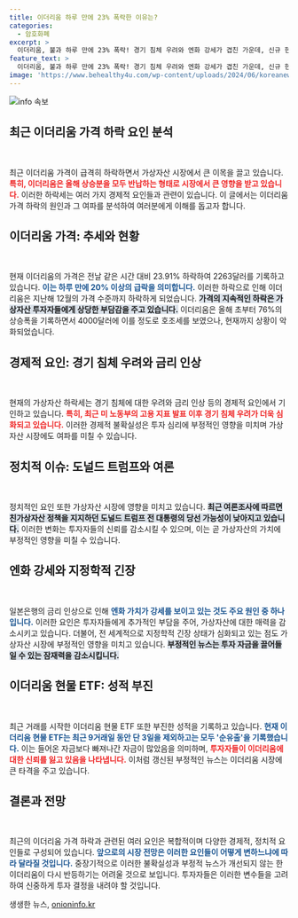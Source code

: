 ```yaml
---
title: 이더리움 하루 만에 23% 폭락한 이유는?
categories:
  - 암호화폐
excerpt: >
  이더리움, 불과 하루 만에 23% 폭락! 경기 침체 우려와 엔화 강세가 겹친 가운데, 신규 현물 ETF는 저조한 성적을 이어가고 있습니다. 투자자들의 걱정이 커지는 지금, 과연 이더리움의 미래는? 클릭해 알아보세요!
feature_text: >
  이더리움, 불과 하루 만에 23% 폭락! 경기 침체 우려와 엔화 강세가 겹친 가운데, 신규 현물 ETF는 저조한 성적을 이어가고 있습니다. 투자자들의 걱정이 커지는 지금, 과연 이더리움의 미래는? 클릭해 알아보세요!
image: 'https://www.behealthy4u.com/wp-content/uploads/2024/06/koreanews.jpg'
---
```


<p><img src="https://www.behealthy4u.com/wp-content/uploads/2024/06/koreanews.jpg" alt="info 속보" /></p>

<h2 data-ke-size="size26">최근 이더리움 가격 하락 요인 분석</h2>

<p data-ke-size="size16">&nbsp;</p>

<p>최근 이더리움 가격이 급격히 하락하면서 가상자산 시장에서 큰 이목을 끌고 있습니다. <b><span style="color: #ee2323;">특히, 이더리움은 올해 상승분을 모두 반납하는 형태로 시장에서 큰 영향을 받고 있습니다.</span></b> 이러한 하락세는 여러 가지 경제적 요인들과 관련이 있습니다. 이 글에서는 이더리움 가격 하락의 원인과 그 여파를 분석하여 여러분에게 이해를 돕고자 합니다. </p>

<h2 data-ke-size="size26">이더리움 가격: 추세와 현황</h2>

<p data-ke-size="size16">&nbsp;</p>

<p>현재 이더리움의 가격은 전날 같은 시간 대비 23.91% 하락하여 2263달러를 기록하고 있습니다. <b><span style="color: #1a5490;">이는 하루 만에 20% 이상의 급락을 의미합니다.</span></b> 이러한 하락으로 인해 이더리움은 지난해 12월의 가격 수준까지 하락하게 되었습니다. <b><span style="background-color: #21538527;">가격의 지속적인 하락은 가상자산 투자자들에게 상당한 부담감을 주고 있습니다.</span></b> 이더리움은 올해 초부터 76%의 상승폭을 기록하면서 4000달러에 이를 정도로 호조세를 보였으나, 현재까지 상황이 악화되었습니다.</p>

<h2 data-ke-size="size26">경제적 요인: 경기 침체 우려와 금리 인상</h2>

<p data-ke-size="size16">&nbsp;</p>

<p>현재의 가상자산 하락세는 경기 침체에 대한 우려와 금리 인상 등의 경제적 요인에서 기인하고 있습니다. <b><span style="color: #ee2323;">특히, 최근 미 노동부의 고용 지표 발표 이후 경기 침체 우려가 더욱 심화되고 있습니다.</span></b> 이러한 경제적 불확실성은 투자 심리에 부정적인 영향을 미치며 가상자산 시장에도 여파를 미칠 수 있습니다. </p>

<h2 data-ke-size="size26">정치적 이슈: 도널드 트럼프와 여론</h2>

<p data-ke-size="size16">&nbsp;</p>

<p>정치적인 요인 또한 가상자산 시장에 영향을 미치고 있습니다. <b><span style="background-color: #21538527;">최근 여론조사에 따르면 친가상자산 정책을 지지하던 도널드 트럼프 전 대통령의 당선 가능성이 낮아지고 있습니다.</span></b> 이러한 변화는 투자자들의 신뢰를 감소시킬 수 있으며, 이는 곧 가상자산의 가치에 부정적인 영향을 미칠 수 있습니다. </p>

<h2 data-ke-size="size26">엔화 강세와 지정학적 긴장</h2>

<p data-ke-size="size16">&nbsp;</p>

<p>일본은행의 금리 인상으로 인해 <b><span style="color: #1a5490;">엔화 가치가 강세를 보이고 있는 것도 주요 원인 중 하나입니다.</span></b> 이러한 요인은 투자자들에게 추가적인 부담을 주어, 가상자산에 대한 매력을 감소시키고 있습니다. 더불어, 전 세계적으로 지정학적 긴장 상태가 심화되고 있는 점도 가상자산 시장에 부정적인 영향을 미치고 있습니다. <b><span style="background-color: #21538527;">부정적인 뉴스는 투자 자금을 끌어들일 수 있는 잠재력을 감소시킵니다.</span></b></p>

<h2 data-ke-size="size26">이더리움 현물 ETF: 성적 부진</h2>

<p data-ke-size="size16">&nbsp;</p>

<p>최근 거래를 시작한 이더리움 현물 ETF 또한 부진한 성적을 기록하고 있습니다. <b><span style="color: #1a5490;">현재 이더리움 현물 ETF는 최근 9거래일 동안 단 3일을 제외하고는 모두 '순유출'을 기록했습니다.</span></b> 이는 들어온 자금보다 빠져나간 자금이 많았음을 의미하며, <b><span style="color: #ee2323;">투자자들이 이더리움에 대한 신뢰를 잃고 있음을 나타냅니다.</span></b> 이처럼 갱신된 부정적인 뉴스는 이더리움 시장에 큰 타격을 주고 있습니다.</p>

<h2 data-ke-size="size26">결론과 전망</h2>

<p data-ke-size="size16">&nbsp;</p>

<p>최근의 이더리움 가격 하락과 관련된 여러 요인은 복합적이며 다양한 경제적, 정치적 요인들로 구성되어 있습니다. <b><span style="color: #1a5490;">앞으로의 시장 전망은 이러한 요인들이 어떻게 변하느냐에 따라 달라질 것입니다.</span></b> 중장기적으로 이러한 불확실성과 부정적 뉴스가 개선되지 않는 한 이더리움이 다시 반등하기는 어려울 것으로 보입니다. 투자자들은 이러한 변수들을 고려하여 신중하게 투자 결정을 내려야 할 것입니다.</p>
생생한 뉴스, <a href="https://onioninfo.kr" rel="dofollow">onioninfo.kr</a>


